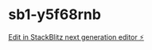 # sb1-y5f68rnb

[Edit in StackBlitz next generation editor ⚡️](https://stackblitz.com/~/github.com/RamazanFIT/sb1-y5f68rnb)